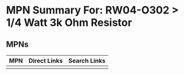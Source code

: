 



# MPN Summary For: RW04-O302 > 1/4 Watt 3k Ohm Resistor

## MPNs
  

|MPN|Direct Links|Search Links|
| :--- | :--- | :--- |
||||
